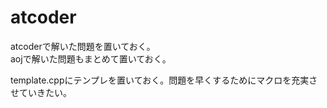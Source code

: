 # atcoder
atcoderで解いた問題を置いておく。  
aojで解いた問題もまとめて置いておく。  

template.cppにテンプレを置いておく。問題を早くするためにマクロを充実させていきたい。  